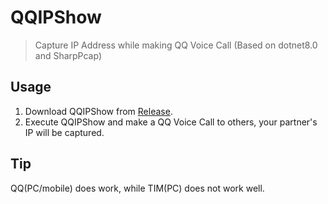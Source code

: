 ﻿# QQIPShow

> Capture IP Address while making QQ Voice Call (Based on dotnet8.0 and SharpPcap)

## Usage

1. Download QQIPShow from [Release](https://github.com/InJeCTrL/QQIPShow/releases).
2. Execute QQIPShow and make a QQ Voice Call to others, your partner's IP will be captured.

## Tip

QQ(PC/mobile) does work, while TIM(PC) does not work well.